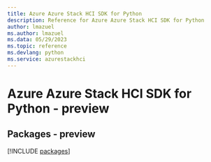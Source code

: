 ```yaml
---
title: Azure Azure Stack HCI SDK for Python
description: Reference for Azure Azure Stack HCI SDK for Python
author: lmazuel
ms.author: lmazuel
ms.data: 05/29/2023
ms.topic: reference
ms.devlang: python
ms.service: azurestackhci
---
```

# Azure Azure Stack HCI SDK for Python - preview
## Packages - preview
[!INCLUDE [packages](azure-stack-hci-index.md)]